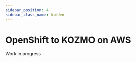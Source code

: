 ```yaml
---
sidebar_position: 4
sidebar_class_name: hidden
---
```


# OpenShift to KOZMO on AWS
Work in progress
